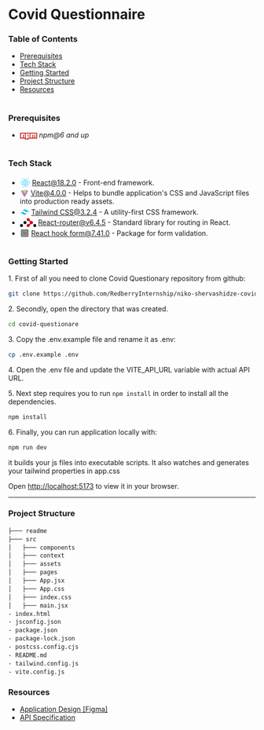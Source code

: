 # Covid Questionnaire

### Table of Contents

- [Prerequisites](#prerequisites)
- [Tech Stack](#tech-stack)
- [Getting Started](#getting-started)
- [Project Structure](#project-structure)
- [Resources](#resources)

#

### Prerequisites

- <img src="readme/assets/npm.png" width="35" style="position: relative; top: 4px" /> _npm@6 and up_

#

### Tech Stack

- <img src="readme/assets/react-icon.svg.png" height="18" style="position: relative; top: 4px" /> [React@18.2.0](https://reactjs.org/) - Front-end framework.
- <img src="readme/assets/vite.png" height="18" style="position: relative; top: 4px" /> [Vite@4.0.0](https://vitejs.dev/guide/) - Helps to bundle application's CSS and JavaScript files into production ready assets.
- <img src="readme/assets/tailwind.svg.png" height="19" style="position: relative; top: 4px" /> [Tailwind CSS@3.2.4](https://tailwindcss.com/) - A utility-first CSS framework.
- <img src="readme/assets/react-router-icon.png" height="18" style="position: relative; top: 4px" /> [React-router@v6.4.5](https://reactrouter.com/en/main) - Standard library for routing in React.
- <img src="readme/assets/react-hook-form.png" height="19" style="position: relative; top: 4px" /> [React hook form@7.41.0](https://react-hook-form.com/) - Package for form validation.

#

### Getting Started

1\. First of all you need to clone Covid Questionary repository from github:

```sh
git clone https://github.com/RedberryInternship/niko-shervashidze-covid-questionare.git
```

2\. Secondly, open the directory that was created.

```sh
cd covid-questionare
```

3\. Copy the .env.example file and rename it as .env:

```sh
cp .env.example .env
```

4\. Open the .env file and update the VITE_API_URL variable with actual API URL.

5\. Next step requires you to run `npm install` in order to install all the dependencies.

```sh
npm install
```

6\. Finally, you can run application locally with:

```sh
npm run dev
```

it builds your js files into executable scripts.
It also watches and generates your tailwind properties in app.css

Open [http://localhost:5173](http://localhost:5173) to view it in your browser.

---

### Project Structure

```bash
├─── readme
├─── src
│   ├─── components
│   ├─── context
│   ├─── assets
│   ├─── pages
│   ├─── App.jsx
│   ├─── App.css
│   ├─── index.css
│   ├─── main.jsx
- index.html
- jsconfig.json
- package.json
- package-lock.json
- postcss.config.cjs
- README.md
- tailwind.config.js
- vite.config.js
```

### Resources

- [Application Design [Figma]](https://www.figma.com/file/56t2BI25FcD0LAIjR4GVkQ/%E1%83%99%E1%83%98%E1%83%97%E1%83%AE%E1%83%95%E1%83%90%E1%83%A0%E1%83%98?node-id=37%3A3&t=DFt3wUtX8d0xV0cP-0)
- [API Specification](https://covid19.devtest.ge/api-specs)

#
